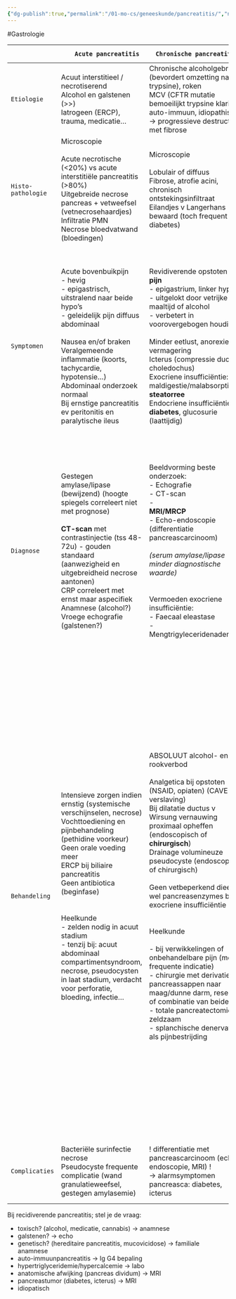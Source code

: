 ```yaml
---
{"dg-publish":true,"permalink":"/01-mo-cs/geneeskunde/pancreatitis/","noteIcon":"","created":"2024-11-24T10:55:36.933+01:00","updated":"2024-12-29T13:58:44.286+01:00"}
---
```


#Gastrologie 

|                    | `   Acute pancreatitis`                                                                                                                                                                                                                                                                                                                                                                                                                               | `Chronische pancreatitis`                                                                                                                                                                                                                                                                                                                                                                                                                                                                                                                                                                                                                                                             | `Maligne pancreascarcinoom`                                                                                                                                                                                                                                                                                                                                                                                                                                                                                                                                                                                                                                                                                                                                                                                                                                                                                          |
| ------------------ | ----------------------------------------------------------------------------------------------------------------------------------------------------------------------------------------------------------------------------------------------------------------------------------------------------------------------------------------------------------------------------------------------------------------------------------------------------- | ------------------------------------------------------------------------------------------------------------------------------------------------------------------------------------------------------------------------------------------------------------------------------------------------------------------------------------------------------------------------------------------------------------------------------------------------------------------------------------------------------------------------------------------------------------------------------------------------------------------------------------------------------------------------------------- | -------------------------------------------------------------------------------------------------------------------------------------------------------------------------------------------------------------------------------------------------------------------------------------------------------------------------------------------------------------------------------------------------------------------------------------------------------------------------------------------------------------------------------------------------------------------------------------------------------------------------------------------------------------------------------------------------------------------------------------------------------------------------------------------------------------------------------------------------------------------------------------------------------------------- |
| `Etiologie`        | Acuut interstitieel / necrotiserend  <br>Alcohol en galstenen (>>)  <br>Iatrogeen (ERCP), trauma, medicatie…                                                                                                                                                                                                                                                                                                                                          | Chronische alcoholgebruik (bevordert omzetting naar trypsine), roken  <br>MCV (CFTR mutatie bemoeilijkt trypsine klaring), auto-immuun, idiopathisch  <br>→ progressieve destructie met fibrose                                                                                                                                                                                                                                                                                                                                                                                                                                                                                       | 4de-5de frequentste maligniteit  <br>Hoger risico bij diabetici, chronische pancreatitis en roken                                                                                                                                                                                                                                                                                                                                                                                                                                                                                                                                                                                                                                                                                                                                                                                                                    |
| `Histo-pathologie` | Microscopie  <br>  <br>Acute necrotische (<20%) vs acute interstitiële pancreatitis (>80%)  <br>Uitgebreide necrose pancreas + vetweefsel (vetnecrosehaardjes)  <br>Infiltratie PMN  <br>Necrose bloedvatwand (bloedingen)                                                                                                                                                                                                                            | Microscopie  <br>  <br>Lobulair of diffuus  <br>Fibrose, atrofie acini, chronisch ontstekingsinfiltraat  <br>Eilandjes v Langerhans bewaard (toch frequent diabetes)                                                                                                                                                                                                                                                                                                                                                                                                                                                                                                                  |                                                                                                                                                                                                                                                                                                                                                                                                                                                                                                                                                                                                                                                                                                                                                                                                                                                                                                                      |
| `Symptomen`        | Acute bovenbuikpijn  <br>- hevig  <br>- epigastrisch, uitstralend naar beide hypo’s  <br>- geleidelijk pijn diffuus abdominaal  <br>  <br>Nausea en/of braken  <br>Veralgemeende inflammatie (koorts, tachycardie, hypotensie…)  <br>Abdominaal onderzoek normaal  <br>Bij ernstige pancreatitis ev peritonitis en paralytische ileus                                                                                                                 | Revidiverende opstoten van **pijn**  <br>- epigastrium, linker hypo  <br>- uitgelokt door vetrijke maaltijd of alcohol  <br>- verbetert in voorovergebogen houding  <br>  <br>Minder eetlust, anorexie en vermagering  <br>Icterus (compressie ductus choledochus)  <br>Exocriene insufficiëntie: maldigestie/malabsorptie,  <br>**steatorree**  <br>Endocriene insufficiëntie:  <br>**diabetes**, glucosurie (laattijdig)                                                                                                                                                                                                                                                            | **Pijn frequentste symptoom  <br>  <br>**- epigastrium, rug  <br>- constant en progressief  <br>Vermagering  <br>  <br>**Slientieuze icterus** (teken van Courvoisier-Terrier)  <br>Palpabele galblaas  <br>  <br>**Diabetes**  <br>Denk eraan bij man van middelbare/oude leeftijd, zonder digestieve antecedenten die plots licht vermagert, diabetes ontwikkelt en klaagt van abdominale pijn                                                                                                                                                                                                                                                                                                                                                                                                                                                                                                                     |
| `Diagnose`         | Gestegen amylase/lipase (bewijzend) (hoogte spiegels correleert niet met prognose)  <br>  <br>**CT-scan** met contrastinjectie (tss 48-72u) - gouden standaard (aanwezigheid en uitgebreidheid necrose aantonen)  <br>CRP correleert met ernst maar aspecifiek  <br>Anamnese (alcohol?)  <br>Vroege echografie (galstenen?)                                                                                                                           | Beeldvorming beste onderzoek:  <br>- Echografie  <br>- CT-scan  <br>-  <br>**MRI/MRCP**  <br>- Echo-endoscopie (differentiatie pancreascarcinoom)  <br>  <br>_(serum amylase/lipase minder diagnostische waarde)  <br>  <br>_  <br>Vermoeden exocriene insufficiëntie:  <br>- Faecaal eleastase  <br>- Mengtrigyleceridenademtest                                                                                                                                                                                                                                                                                                                                                     | Soms hyperlipasemie zichtbaar  <br>In afwezighed van icterus levertests normaal  <br>Bepaling tumormarker  <br>**CA 19-9** (onbetrouwbaar)  <br>- gestegen bij pancreasca, chronische pancreatitis, cholangiocarcinoom…  <br>Echo-endoscopie  <br>- eventueel punctie voor cytologisch onderzoek  <br>CT-abdomen met contrast  <br>- double-duct sign pathognomisch  <br>ERCP/MRCP                                                                                                                                                                                                                                                                                                                                                                                                                                                                                                                                   |
| `Behandeling`      | Intensieve zorgen indien ernstig (systemische verschijnselen, necrose)  <br>Vochttoediening en pijnbehandeling (pethidine voorkeur)  <br>Geen orale voeding meer  <br>ERCP bij biliaire pancreatitis  <br>Geen antibiotica (beginfase)  <br>  <br>  <br>Heelkunde  <br>- zelden nodig in acuut stadium  <br>- tenzij bij: acuut abdominaal compartimentsyndroom, necrose, pseudocysten in laat stadium, verdacht voor perforatie, bloeding, infectie… | ABSOLUUT alcohol- en rookverbod  <br>  <br>Analgetica bij opstoten (NSAID, opiaten) (CAVE verslaving)  <br>Bij dilatatie ductus v Wirsung vernauwing proximaal opheffen (endoscopisch of  <br>**chirurgisch**)  <br>Drainage volumineuze pseudocyste (endoscopisch of chirurgisch)  <br>  <br>Geen vetbeperkend dieet, wel pancreasenzymes bij exocriene insufficiëntie  <br>  <br>  <br>Heelkunde  <br>  <br>- bij verwikkelingen of onbehandelbare pijn (meest frequente indicatie)  <br>- chirurgie met derivatie pancreassappen naar maag/dunne darm, resectie of combinatie van beiden  <br>- totale pancreatectomie zeldzaam  <br>- splanchische denervatie als pijnbestrijding | Pancreatico-duodenectomie / Whipple-procedure  <br>- al dan niet met adjuvante chemo (folfirinox)  <br>  <br>Distale pancreatectomie  <br>- bij letsel in corpus en/of staart  <br>- meer kans op post-operatieve diabetes  <br>- bij maligne letsels MET splenectomie en resectie milt BV  <br>  <br>Centrale pancreatectomie  <br>- 2x meer risico op complicaties  <br>- atrofie staart  <br>- afhankelijk van kwaliteit pancreasparenchym  <br>  <br>Enucleatie  <br>- maximaal sparen van parenchym  <br>- high fistula rate  <br>  <br>Totale pancreatectomie  <br>- voordelen potentieel curatieve ziekte vs morbiditeit & mortaliteit  <br>  <br>Lokaal inoperabele tumoren  <br>- chemo-therapie eerste keus  <br>  <br>Palliatieve chirurgie  <br>- derivatie  <br>- alcoholisatie plexus coeliacus als pijnstilling  <br>  <br>  <br>_(laparoscopie en robot - complicatierisico hoog en leercurve lang)_ |
| `Complicaties`     | Bacteriële surinfectie necrose  <br>Pseudocyste frequente complicatie (wand granulatieweefsel, gestegen amylasemie)                                                                                                                                                                                                                                                                                                                                   | ! differentiatie met pancreascarcinoom (echo-endoscopie, MRI) !  <br>→ alarmsymptomen pancreasca: diabetes, icterus                                                                                                                                                                                                                                                                                                                                                                                                                                                                                                                                                                   | **Globale overleving slechts 1-3% na 5 jaar  <br>  <br>**Pancreatische fistulae  <br>Biliaire lekkage                                                                                                                                                                                                                                                                                                                                                                                                                                                                                                                                                                                                                                                                                                                                                                                                                |


Bij recidiverende pancreatitis; stel je de vraag:

- toxisch? (alcohol, medicatie, cannabis) → anamnese
- galstenen? → echo
- genetisch? (hereditaire pancreatitis, mucovicidose) → familiale anamnese
- auto-immuunpancreatitis → Ig G4 bepaling
- hypertriglyceridemie/hypercalcemie → labo
- anatomische afwijking (pancreas dividum) → MRI
- pancreastumor (diabetes, icterus) → MRI
- idiopatisch